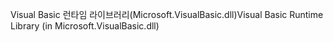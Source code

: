<span data-ttu-id="3905b-101">Visual Basic 런타임 라이브러리(Microsoft.VisualBasic.dll)</span><span class="sxs-lookup"><span data-stu-id="3905b-101">Visual Basic Runtime Library (in Microsoft.VisualBasic.dll)</span></span>
